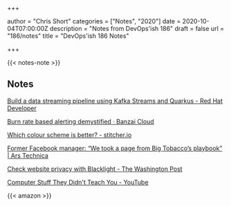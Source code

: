 +++

author = "Chris Short"
categories = ["Notes", "2020"]
date = 2020-10-04T07:00:00Z
description = "Notes from DevOps'ish 186"
draft = false
url = "186/notes"
title = "DevOps'ish 186 Notes"

+++

{{< notes-note >}}

## Notes

[Build a data streaming pipeline using Kafka Streams and Quarkus - Red Hat Developer](https://developers.redhat.com/blog/2020/09/28/build-a-data-streaming-pipeline-using-kafka-streams-and-quarkus/)

[Burn rate based alerting demystified · Banzai Cloud](https://banzaicloud.com/blog/burn-rate-demystified/)

[Which colour scheme is better? - stitcher.io](https://stitcher.io/blog/why-light-themes-are-better-according-to-science)

[Former Facebook manager: “We took a page from Big Tobacco’s playbook” | Ars Technica](https://arstechnica.com/tech-policy/2020/09/former-facebook-manager-we-took-a-page-from-big-tobaccos-playbook/)

[Check website privacy with Blacklight - The Washington Post](https://www.washingtonpost.com/technology/2020/09/25/privacy-check-blacklight/)

[Computer Stuff They Didn't Teach You - YouTube](https://www.youtube.com/playlist?list=PL0M0zPgJ3HSesuPIObeUVQNbKqlw5U2Vr)

{{< amazon >}}